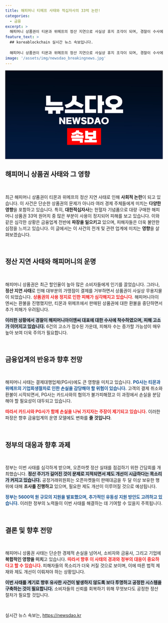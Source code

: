 ```yaml
---
title: 해피머니 티메프 사태와 적십자사의 33억 논란!
categories:
  - 금융
excerpt: >
  해피머니 상품권이 티몬과 위메프의 정산 지연으로 사실상 휴지 조각이 되며, 경찰이 수사에 착수했다. 헌혈자 기념품으로 사용된 이 상품권 판도는 금융권에도 큰 타격을 미치고 있어, 정부는 제도 개선에 나설 계획이다.
feature_text: >
  ## koreablockchain 실시간 뉴스 속보입니다.

  해피머니 상품권이 티몬과 위메프의 정산 지연으로 사실상 휴지 조각이 되며, 경찰이 수사에 착수했다. 헌혈자 기념품으로 사용된 이 상품권 판도는 금융권에도 큰 타격을 미치고 있어, 정부는 제도 개선에 나설 계획이다.
image: '/assets/img/newsdao_breakingnews.jpg'
---
```


<p><img src="/assets/img/newsdao_breakingnews.jpg" alt="koreablockchain 속보" /></p>

<h2 data-ke-size="size26">해피머니 상품권 사태와 그 영향</h2>  

<p data-ke-size="size16">&nbsp;</p>  

<p>최근 해피머니 상품권이 티몬과 위메프의 정산 지연 사태로 인해 <strong>사회적 논란</strong>이 되고 있습니다. 이 사건은 단순한 상품권의 문제가 아니라 여러 경제 주체들에게 미치는 <strong>다양한 영향</strong>을 포함하고 있습니다. 특히, <strong>대한적십자사</strong>는 헌혈자 기념품으로 대량 구매한 해피머니 상품권 33억 원어치 중 많은 부분이 사용이 정지되어 피해를 보고 있습니다.  이와 같은 심각한 상황은 금융업계 전반에 <strong>파장을 일으키고</strong> 있으며, 피해자들은 더욱 불안한 심정을 느끼고 있습니다. 이 글에서는 이 사건의 전개 및 관련 업계에 미치는 <strong>영향</strong>을 살펴보겠습니다.</p>

<p data-ke-size="size16">&nbsp;</p>  

<h2 data-ke-size="size26">정산 지연 사태와 해피머니의 운명</h2>  

<p data-ke-size="size16">&nbsp;</p>  

<p>해피머니 상품권은 최근 할인율이 높아 많은 소비자들에게 인기를 끌었습니다. 그러나, <strong>정산 지연 사태</strong>로 인해 대부분의 가맹점이 결제를 거부하면서 상품권이 사실상 무용지물이 되었습니다. <b><span style="color: #ee2323;">상품권의 사용 정지로 인한 피해가 심각해지고 있습니다.</span></b> 해피머니아이엔씨는 환불을 진행했지만, 티몬과 위메프에서 판매된 상품권에 대한 환불을 중단하면서 추가 피해가 우려됩니다. </p>

<p><b><span style="background-color: #21538527;">이러한 상황에서 경찰이 해피머니아이엔씨 대표에 대한 수사에 착수하였으며, 피해 고소가 이어지고 있습니다.</span></b> 6건의 고소가 접수된 가운데, 피해자 수는 증가할 가능성이 매우 높아 보여 더욱 주의가 필요합니다. </p>

<p data-ke-size="size16">&nbsp;</p>  

<h2 data-ke-size="size26">금융업계의 반응과 향후 전망</h2>  

<p data-ke-size="size16">&nbsp;</p>  

<p>해피머니 사태는 결제대행업체(PG사)에도 큰 영향을 미치고 있습니다. <b><span style="color: #1a5490;">PG사는 티몬과 위메프의 기업회생절차로 인한 손실을 감당해야 할 위험이 있습니다.</span></b> 고객의 결제 취소와 환불이 시작되면서, PG사는 카드사와의 협의가 불가피해졌고 이 과정에서 손실을 분담해야 할 필요성이 대두되고 있습니다. </p>

<p><b><span style="color: #ee2323;">따라서 카드사와 PG사가 함께 손실을 나눠 가지자는 주장이 제기되고 있습니다.</span></b> 이러한 파장은 향후 금융업계의 운영 모델에도 변화를 <strong>줄 것입니다</strong>. </p>

<p data-ke-size="size16">&nbsp;</p>  

<h2 data-ke-size="size26">정부의 대응과 향후 과제</h2>  

<p data-ke-size="size16">&nbsp;</p>  

<p>정부는 이번 사태를 심각하게 받으며, 오픈마켓 정산 실태를 점검하기 위한 간담회를 개최했습니다. <b><span style="background-color: #21538527;">정산 주기가 길어진 것이 문제로 지적되면서 제도 개선이 시급하다는 목소리가 커지고 있습니다.</span></b> 공정거래위원회는 오픈마켓들이 판매대금을 두 달 이상 보유한 행위에 대해 <strong>조사를 진행하고</strong> 있으며, 필요한 제도 개선이 이루어질 것으로 예상됩니다. </p>

<p><b><span style="color: #1a5490;">정부는 5600억 원 규모의 지원을 발표했으며, 추가적인 유동성 지원 방안도 고려하고 있습니다.</span></b> 이러한 정부의 노력들이 이번 사태를 해결하는 데 기여할 수 있을지 주목됩니다.</p>

<p data-ke-size="size16">&nbsp;</p>  

<h2 data-ke-size="size26">결론 및 향후 전망</h2>  

<p data-ke-size="size16">&nbsp;</p>  

<p>해피머니 상품권 사태는 단순한 경제적 손실을 넘어서, 소비자와 금융사, 그리고 기업에 <strong>복합적인 영향을 미치</strong>고 있습니다. <b><span style="color: #ee2323;">따라서 향후 이 사태의 경과와 정부의 대응이 중요하다고 할 수 있습니다. </span></b> 피해자들의 목소리가 더욱 커질 것으로 보이며, 이에 따른 법적 제재와 제도 개선이 이뤄져야 하는 상황입니다. </p>

<p><b><span style="background-color: #21538527;">이번 사태를 계기로 향후 유사한 사건이 발생하지 않도록 보다 투명하고 공정한 시스템을 구축하는 것이 필요합니다.</span></b> 소비자들의 신뢰를 회복하기 위해 무엇보다도 공정한 정산 절차가 필요할 것입니다. </p>

<p data-ke-size="size16">&nbsp;</p>  
실시간 뉴스 속보는, <a href="https://newsdao.kr" rel="dofollow">https://newsdao.kr</a>


